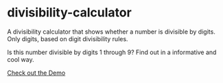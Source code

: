 # divisibility-calculator
A divisibility calculator that shows whether a number is divisible by digits. Only digits, based on digit divisibility rules.

Is this number divisible by digits 1 through 9? Find out in a informative and cool way.

[Check out the Demo](https://olxrunfxmi.github.io/divisibility-calculator/)